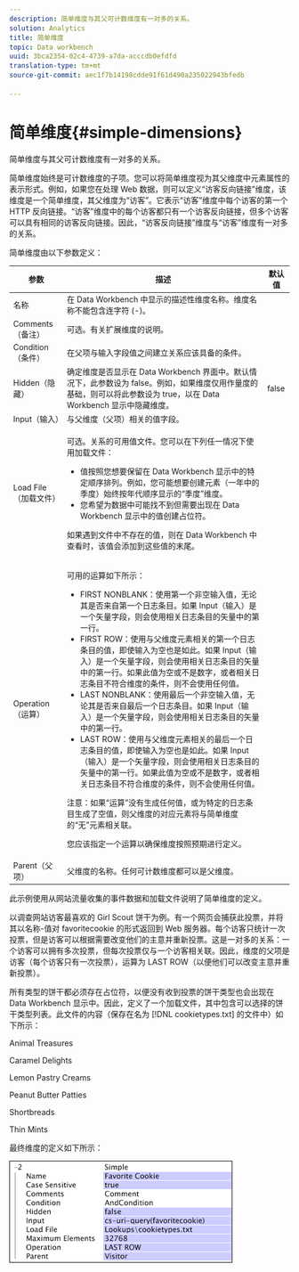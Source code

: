 ```yaml
---
description: 简单维度与其父可计数维度有一对多的关系。
solution: Analytics
title: 简单维度
topic: Data workbench
uuid: 3bca2354-02c4-4739-a7da-acccdb0efdfd
translation-type: tm+mt
source-git-commit: aec1f7b14198cdde91f61d490a235022943bfedb

---
```



# 简单维度{#simple-dimensions}

简单维度与其父可计数维度有一对多的关系。

简单维度始终是可计数维度的子项。您可以将简单维度视为其父维度中元素属性的表示形式。例如，如果您在处理 Web 数据，则可以定义“访客反向链接”维度，该维度是一个简单维度，其父维度为“访客”。它表示“访客”维度中每个访客的第一个 HTTP 反向链接。“访客”维度中的每个访客都只有一个访客反向链接，但多个访客可以具有相同的访客反向链接。因此，“访客反向链接”维度与“访客”维度有一对多的关系。

简单维度由以下参数定义：

<table id="table_E6F729DFA226459DBFC1776CE8CB81F8"> 
 <thead> 
  <tr> 
   <th colname="col1" class="entry"> 参数 </th> 
   <th colname="col2" class="entry"> 描述 </th> 
   <th colname="col3" class="entry"> 默认值 </th> 
  </tr> 
 </thead>
 <tbody> 
  <tr> 
   <td colname="col1"> 名称 </td> 
   <td colname="col2"> 在 Data Workbench 中显示的描述性维度名称。维度名称不能包含连字符 (-)。 </td> 
   <td colname="col3"> </td> 
  </tr> 
  <tr> 
   <td colname="col1"> Comments（备注） </td> 
   <td colname="col2"> 可选。有关扩展维度的说明。 </td> 
   <td colname="col3"> </td> 
  </tr> 
  <tr> 
   <td colname="col1"> Condition（条件） </td> 
   <td colname="col2"> 在父项与输入字段值之间建立关系应该具备的条件。 </td> 
   <td colname="col3"> </td> 
  </tr> 
  <tr> 
   <td colname="col1"> Hidden（隐藏） </td> 
   <td colname="col2"> 确定维度是否显示在 Data Workbench 界面中。默认情况下，此参数设为 false。例如，如果维度仅用作量度的基础，则可以将此参数设为 true，以在 Data Workbench 显示中隐藏维度。 </td> 
   <td colname="col3"> false </td> 
  </tr> 
  <tr> 
   <td colname="col1"> Input（输入） </td> 
   <td colname="col2"> 与父维度（父项）相关的值字段。 </td> 
   <td colname="col3"> </td> 
  </tr> 
  <tr> 
   <td colname="col1"> Load File（加载文件） </td> 
   <td colname="col2"> <p>可选。关系的可用值文件。您可以在下列任一情况下使用加载文件： </p> <p> 
     <ul id="ul_056C4A8E46AA479397DC63173C035D5C"> 
      <li id="li_C26EB5A4AB3C4BEB8EB3A217A5A2377E"> 值按照您想要保留在 Data Workbench 显示中的特定顺序排列。例如，您可能想要创建元素（一年中的季度）始终按年代顺序显示的“季度”维度。 </li> 
      <li id="li_5D4DF56BC6124D038A7260131B1F3DB3"> 您希望为数据中可能找不到但需要出现在 Data Workbench 显示中的值创建占位符。 </li> 
     </ul> </p> <p> 如果遇到文件中不存在的值，则在 Data Workbench 中查看时，该值会添加到这些值的末尾。 </p> </td> 
   <td colname="col3"> </td> 
  </tr> 
  <tr> 
   <td colname="col1"> Operation（运算） </td> 
   <td colname="col2"> <p>可用的运算如下所示： </p> <p> 
     <ul id="ul_88AE4279413C42609D8B53EC64B5E913"> 
      <li id="li_DD9623D006844BC28B2AAA8E12AA04E1"> FIRST NONBLANK：使用第一个非空输入值，无论其是否来自第一个日志条目。如果 Input（输入）是一个矢量字段，则会使用相关日志条目的矢量中的第一行。 </li> 
      <li id="li_0FBE7F0B7B9744D994ECEDAA08F0045C"> FIRST ROW：使用与父维度元素相关的第一个日志条目的值，即使输入为空也是如此。如果 Input（输入）是一个矢量字段，则会使用相关日志条目的矢量中的第一行。如果此值为空或不是数字，或者相关日志条目不符合维度的条件，则不会使用任何值。 </li> 
      <li id="li_C17190BC699D4A099DC5326C07D1044D"> LAST NONBLANK：使用最后一个非空输入值，无论其是否来自最后一个日志条目。如果 Input（输入）是一个矢量字段，则会使用相关日志条目的矢量中的第一行。 </li> 
      <li id="li_00BAE86F12004C098F6A455908DB7062"> LAST ROW：使用与父维度元素相关的最后一个日志条目的值，即使输入为空也是如此。如果 Input（输入）是一个矢量字段，则会使用相关日志条目的矢量中的第一行。如果此值为空或不是数字，或者相关日志条目不符合维度的条件，则不会使用任何值。 </li> 
     </ul> </p> <p> <p>注意：如果“运算”没有生成任何值，或为特定的日志条目生成了空值，则父维度的对应元素将与简单维度的“无”元素相关联。 </p> </p> <p> 您应该指定一个运算以确保维度按照预期进行定义。 </p> </td> 
   <td colname="col3"> </td> 
  </tr> 
  <tr> 
   <td colname="col1"> Parent（父项） </td> 
   <td colname="col2"> 父维度的名称。任何可计数维度都可以是父维度。 </td> 
   <td colname="col3"> </td> 
  </tr> 
 </tbody> 
</table>

此示例使用从网站流量收集的事件数据和加载文件说明了简单维度的定义。

以调查网站访客最喜欢的 Girl Scout 饼干为例。有一个网页会捕获此投票，并将其以名称-值对 favoritecookie 的形式返回到 Web 服务器。每个访客只统计一次投票，但是访客可以根据需要改变他们的主意并重新投票。这是一对多的关系：一个访客可以拥有多次投票，但每次投票仅与一个访客相关联。因此，维度的父项是访客（每个访客只有一次投票），运算为 LAST ROW（以便他们可以改变主意并重新投票）。

所有类型的饼干都必须存在占位符，以便没有收到投票的饼干类型也会出现在 Data Workbench 显示中。因此，定义了一个加载文件，其中包含可以选择的饼干类型列表。此文件的内容（保存在名为 [!DNL cookietypes.txt] 的文件中）如下所示：

Animal Treasures

Caramel Delights

Lemon Pastry Creams

Peanut Butter Patties

Shortbreads

Thin Mints

最终维度的定义如下所示：

![](assets/cfg_Transformation_Dim_Simple.png)


